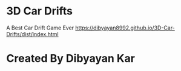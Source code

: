 # 3D Car Drifts
A Best Car Drift Game Ever
https://dibyayan8992.github.io/3D-Car-Drifts/dist/index.html

# Created By Dibyayan Kar
